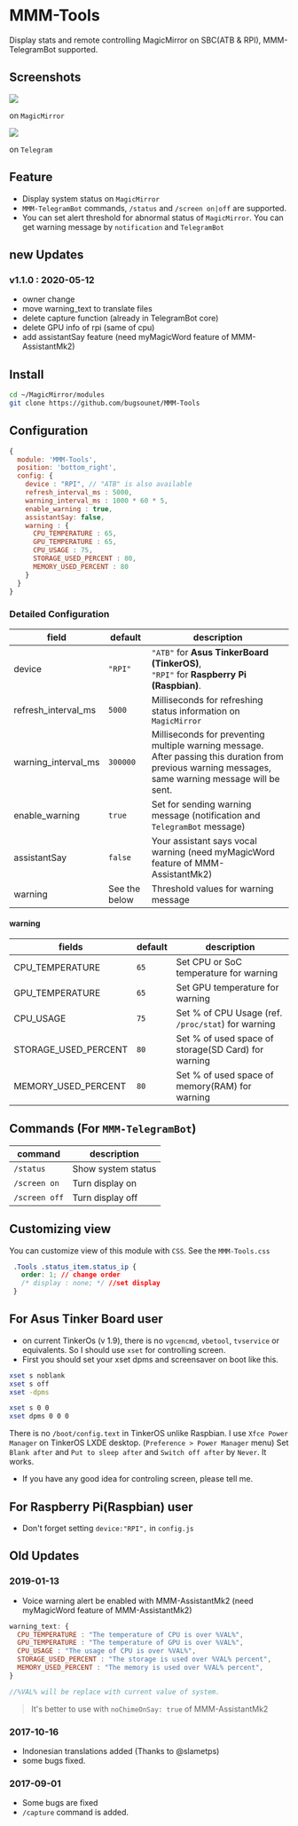 # MMM-Tools
Display stats and remote controlling MagicMirror on SBC(ATB &amp; RPI), MMM-TelegramBot supported.

## Screenshots
![](https://github.com/bugsounet/MMM-Tools/blob/master/capture/capture2.jpg)

on `MagicMirror`

![](https://github.com/bugsounet/MMM-Tools/blob/master/capture/capture1.jpg)

on `Telegram`

## Feature
- Display system status on `MagicMirror`
- `MMM-TelegramBot` commands, `/status` and `/screen on|off` are supported.
- You can set alert threshold for abnormal status of `MagicMirror`. You can get warning message by `notification` and `TelegramBot`

## new Updates
### v1.1.0 : 2020-05-12
- owner change
- move warning_text to translate files
- delete capture function (already in TelegramBot core)
- delete GPU info of rpi (same of cpu)
- add assistantSay feature (need myMagicWord feature of MMM-AssistantMk2)

## Install
```sh
cd ~/MagicMirror/modules
git clone https://github.com/bugsounet/MMM-Tools
```

## Configuration
```javascript
{
  module: 'MMM-Tools',
  position: 'bottom_right',
  config: {
    device : "RPI", // "ATB" is also available
    refresh_interval_ms : 5000,
    warning_interval_ms : 1000 * 60 * 5,
    enable_warning : true,
    assistantSay: false,
    warning : {
      CPU_TEMPERATURE : 65,
      GPU_TEMPERATURE : 65,
      CPU_USAGE : 75,
      STORAGE_USED_PERCENT : 80,
      MEMORY_USED_PERCENT : 80
    }
  }
}
```

### Detailed Configuration
|field | default | description
|--- |--- |---
|device | `"RPI"` | `"ATB"` for **Asus TinkerBoard (TinkerOS)**, <br/>`"RPI"` for **Raspberry Pi (Raspbian)**.
|refresh_interval_ms | `5000` | Milliseconds for refreshing status information on `MagicMirror`
|warning_interval_ms | `300000` | Milliseconds for preventing multiple warning message. After passing this duration from previous warning messages, same warning message will be sent.
|enable_warning | `true` | Set for sending warning message (notification and `TelegramBot` message)
|assistantSay| `false` | Your assistant says vocal warning (need myMagicWord feature of MMM-AssistantMk2)
|warning | See the below | Threshold values for warning message
#### warning
|fields | default | description
|--- |--- |---
| CPU_TEMPERATURE | `65` | Set CPU or SoC temperature for warning
| GPU_TEMPERATURE | `65` | Set GPU temperature for warning
| CPU_USAGE | `75` | Set % of CPU Usage (ref. `/proc/stat`) for warning
| STORAGE_USED_PERCENT | `80` | Set % of used space of storage(SD Card) for warning
| MEMORY_USED_PERCENT | `80` | Set % of used space of memory(RAM) for warning

## Commands (For `MMM-TelegramBot`)
|command | description
|--- |---
|`/status` | Show system status
|`/screen on` | Turn display on
|`/screen off` | Turn display off

## Customizing view
You can customize view of this module with `CSS`. See the `MMM-Tools.css`
```css
 .Tools .status_item.status_ip {
   order: 1; // change order
   /* display : none; */ //set display
 }
```

## For Asus Tinker Board user
- on current TinkerOs (v 1.9), there is no `vgcencmd`, `vbetool`, `tvservice` or equivalents. So I should use `xset` for controlling screen.
- First you should set your xset dpms and screensaver on boot like this.
```sh
xset s noblank
xset s off
xset -dpms

xset s 0 0
xset dpms 0 0 0
```
There is no `/boot/config.text` in TinkerOS unlike Raspbian. I use `Xfce Power Manager` on TinkerOS LXDE desktop. (`Preference > Power Manager` menu)
Set `Blank after` and `Put to sleep after` and `Switch off after` by `Never`. It works.
- If you have any good idea for controling screen, please tell me.


## For Raspberry Pi(Raspbian) user
- Don't forget setting `device:"RPI",` in `config.js`

## Old Updates
### 2019-01-13
- Voice warning alert be enabled with MMM-AssistantMk2 (need myMagicWord feature of MMM-AssistantMk2)
```js
warning_text: {
  CPU_TEMPERATURE : "The temperature of CPU is over %VAL%",
  GPU_TEMPERATURE : "The temperature of GPU is over %VAL%",
  CPU_USAGE : "The usage of CPU is over %VAL%",
  STORAGE_USED_PERCENT : "The storage is used over %VAL% percent",
  MEMORY_USED_PERCENT : "The memory is used over %VAL% percent",
}

//%VAL% will be replace with current value of system.
```
> It's better to use with `noChimeOnSay: true` of MMM-AssistantMk2

### 2017-10-16
- Indonesian translations added (Thanks to @slametps)
- some bugs fixed.

### 2017-09-01
- Some bugs are fixed
- `/capture` command is added.
